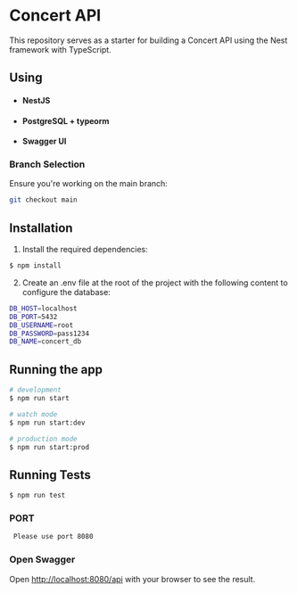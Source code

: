 # Concert API

This repository serves as a starter for building a Concert API using the Nest framework with TypeScript.

## Using

- #### NestJS
- #### PostgreSQL + typeorm
- #### Swagger UI

### Branch Selection

Ensure you're working on the main branch:

```bash
git checkout main
```

## Installation

1. Install the required dependencies:

```bash
$ npm install
```

2. Create an .env file at the root of the project with the following content to configure the database:

```bash
DB_HOST=localhost
DB_PORT=5432
DB_USERNAME=root
DB_PASSWORD=pass1234
DB_NAME=concert_db
```

## Running the app

```bash
# development
$ npm run start

# watch mode
$ npm run start:dev

# production mode
$ npm run start:prod
```

## Running Tests

```bash
$ npm run test
```

### PORT

```bash
 Please use port 8080
```

### Open Swagger

Open [http://localhost:8080/api](http://localhost:8080/api) with your browser to see the result.
